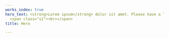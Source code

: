 ```yaml
---
works_index: true
hero_text: <strong>Lorem ipsum</strong> dolor sit amet. Please have a look at my work
  <span class="s1"><br></span>
title: Hero

---
```

<Hero :text="$page.frontmatter.hero_text" />
<WorksList />